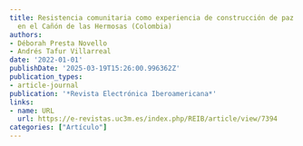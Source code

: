 ```yaml
---
title: Resistencia comunitaria como experiencia de construcción de paz y diálogo social
  en el Cañón de las Hermosas (Colombia)
authors:
- Déborah Presta Novello
- Andrés Tafur Villarreal
date: '2022-01-01'
publishDate: '2025-03-19T15:26:00.996362Z'
publication_types:
- article-journal
publication: '*Revista Electrónica Iberoamericana*'
links:
- name: URL
  url: https://e-revistas.uc3m.es/index.php/REIB/article/view/7394
categories: ["Artículo"]
---
```

